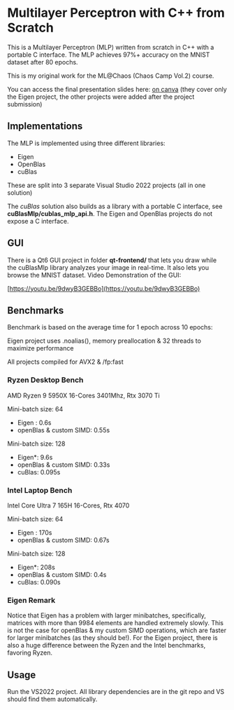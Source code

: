 # Multilayer Perceptron with C++ from Scratch

This is a Multilayer Perceptron (MLP) written from scratch in C++ with a portable C interface. The MLP achieves 97%+ accuracy on the MNIST dataset after 80 epochs.

This is my original work for the ML@Chaos (Chaos Camp Vol.2) course.

You can access the final presentation slides here: [on canva](https://www.canva.com/design/DAGe6p4vc_I/1G5lmcWNNLghCjH7JtL0qQ/edit?utm_content=DAGe6p4vc_I&utm_campaign=designshare&utm_medium=link2&utm_source=sharebutton)
(they cover only the Eigen project, the other projects were added after the project submission)

## Implementations

The MLP is implemented using three different libraries:
- Eigen
- OpenBlas
- cuBlas

These are split into 3 separate Visual Studio 2022 projects (all in one solution)

The *cuBlas* solution also builds as a library with a portable C interface, see **cuBlasMlp/cublas_mlp_api.h**. The Eigen and OpenBlas projects do not expose a C interface.

## GUI

There is a Qt6 GUI project in folder **qt-frontend/** that lets you draw while the cuBlasMlp library analyzes your image in real-time. It also lets you browse the MNIST dataset.
Video Demonstration of the GUI:

[https://youtu.be/9dwyB3GEBBo](https://youtu.be/9dwyB3GEBBo)

## Benchmarks

Benchmark is based on the average time for 1 epoch across 10 epochs:

Eigen project uses .noalias(), memory preallocation & 32 threads to maximize performance

All projects compiled for AVX2 & /fp:fast

### Ryzen Desktop Bench

AMD Ryzen 9 5950X 16-Cores 3401Mhz, Rtx 3070 Ti

Mini-batch size: 64
- Eigen : 0.6s
- openBlas & custom SIMD: 0.55s

Mini-batch size: 128
- Eigen\*: 9.6s
- openBlas & custom SIMD: 0.33s
- cuBlas: 0.095s

### Intel Laptop Bench

Intel Core Ultra 7 165H 16-Cores, Rtx 4070

Mini-batch size: 64
- Eigen : 170s
- openBlas & custom SIMD: 0.67s

Mini-batch size: 128
- Eigen\*: 208s
- openBlas & custom SIMD:  0.4s
- cuBlas: 0.090s

### Eigen Remark

Notice that Eigen has a problem with larger minibatches, specifically, matrices with more than 9984 elements are handled extremely slowly.
This is not the case for openBlas & my custom SIMD operations, which are faster for larger minibatches (as they should be!). For the Eigen project, there is also a huge difference between the Ryzen and the Intel benchmarks, favoring Ryzen.

## Usage

Run the VS2022 project. All library dependencies are in the git repo and VS should find them automatically.


